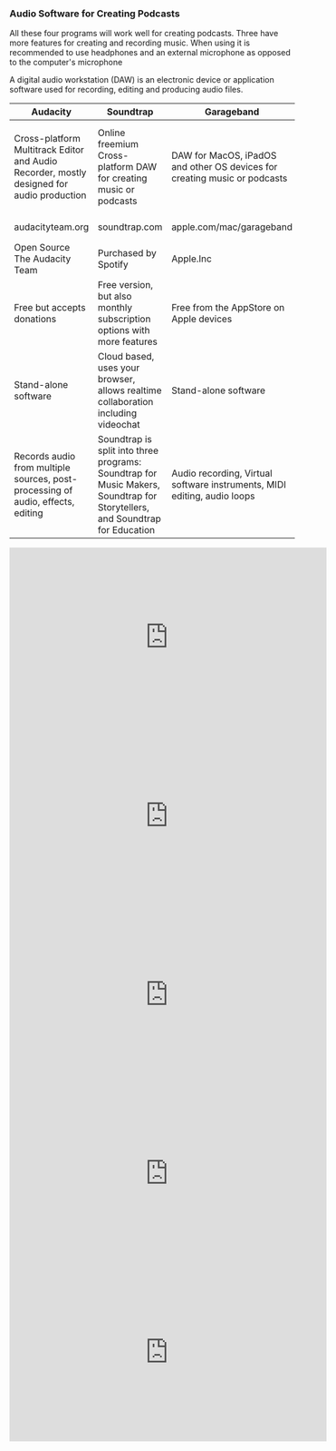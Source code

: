 ### Audio Software for Creating Podcasts

All these four programs will work well for creating podcasts. Three have more features for creating and recording music. When using it is recommended to use headphones and an external microphone as opposed to the computer's microphone

A digital audio workstation (DAW) is an electronic device or application software used for recording, editing and producing audio files.

Audacity | Soundtrap | Garageband | Logic Pro
------------- | ----------|------------|----
Cross-platform Multitrack Editor and Audio Recorder, mostly designed for audio production|Online freemium Cross-platform DAW for creating music or podcasts | DAW for MacOS, iPadOS and other OS devices for creating music or podcasts | A DAW and MIDI sequencer software application for macOS that allows users to create music or podcasts
audacityteam.org |soundtrap.com |apple.com/mac/garageband |apple.com/logic-pro
Open Source The Audacity Team | Purchased by Spotify | Apple.Inc | Apple.Inc
Free but accepts donations | Free version, but also monthly subscription options with more features | Free from the AppStore on Apple devices |$199.99
Stand-alone software|Cloud based, uses your browser, allows realtime collaboration including videochat|Stand-alone software|Stand-alone software
Records audio from multiple sources, post-processing of  audio, effects, editing|Soundtrap is split into three programs: Soundtrap for Music Makers, Soundtrap for Storytellers, and Soundtrap for Education|Audio recording, Virtual software instruments, MIDI editing, audio loops|Software instruments, audio effects, full mixing board

<iframe width="560" height="315" src="https://www.youtube.com/embed/xl-WDjWrTtk" frameborder="0" allow="accelerometer; autoplay; clipboard-write; encrypted-media; gyroscope; picture-in-picture" allowfullscreen></iframe>

<iframe width="560" height="315" src="https://www.youtube.com/embed/Cx7iiOZN_Ck" frameborder="0" allow="accelerometer; autoplay; clipboard-write; encrypted-media; gyroscope; picture-in-picture" allowfullscreen></iframe>

<iframe width="560" height="315" src="https://www.youtube.com/embed/xhesskgmIsQ" frameborder="0" allow="accelerometer; autoplay; clipboard-write; encrypted-media; gyroscope; picture-in-picture" allowfullscreen></iframe>

<iframe width="560" height="315" src="https://www.youtube.com/embed/eW3qBMblR18" frameborder="0" allow="accelerometer; autoplay; clipboard-write; encrypted-media; gyroscope; picture-in-picture" allowfullscreen></iframe>

<iframe width="560" height="315" src="https://www.youtube.com/embed/PLi1aPd4LUo" frameborder="0" allow="accelerometer; autoplay; clipboard-write; encrypted-media; gyroscope; picture-in-picture" allowfullscreen></iframe>
